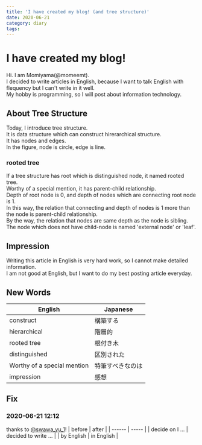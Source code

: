 ```yaml
---
title: 'I have created my blog! (and tree structure)'
date: 2020-06-21
category: diary
tags:
---
```

# I have created my blog!
Hi. I am Momiyama(@momeemt).  
I decided to write articles in English, because I want to talk English with flequency but I can't write in it well.  
My hobby is programming, so I will post about information technology.  

## About Tree Structure
Today, I introduce tree structure.  
It is data structure which can construct hirerarchical structure.  
It has nodes and edges.  
In the figure, node is circle, edge is line.

### rooted tree
If a tree structure has root which is distinguished node, it named rooted tree.  
Worthy of a special mention, it has parent-child relationship.  
Depth of root node is 0, and depth of nodes which are connecting root node is 1.  
In this way, the relation that connecting and depth of nodes is 1 more than the node is parent-child relationship.  
By the way, the relation that nodes are same depth as the node is sibling.  
The node which does not have child-node is named 'external node' or 'leaf'.  

## Impression
Writing this article in English is very hard work, so I cannot make detailed information.  
I am not good at English, but I want to do my best posting article everyday.

## New Words
| English | Japanese |
| ------- | -------- |
| construct | 構築する |
| hierarchical | 階層的 |
| rooted tree | 根付き木 |
| distinguished | 区別された |
| Worthy of a special mention | 特筆すべきなのは |
| impression | 感想 |

## Fix
### 2020-06-21 12:12
thanks to [@swawa_yu_1](https://twitter.com/swawa_yu_1)!
| before | after |
| ------ | ----- |
| decide on I ... | decided to write ... |
| by English | in English |